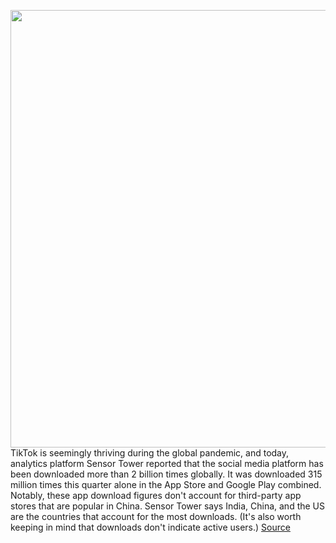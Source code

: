 <img src='https://cdn.vox-cdn.com/thumbor/3Z0L8jH7njU2gccpGPPv38LYqlE=/0x0:2040x1360/1200x800/filters:focal(857x517:1183x843)/cdn.vox-cdn.com/uploads/chorus_image/image/66729758/acastro_190723_1777_tiktok_0001.0.0.jpg' width='700px' /><br/>
TikTok is seemingly thriving during the global pandemic, and today, analytics platform Sensor Tower reported that the social media platform has been downloaded more than 2 billion times globally. It was downloaded 315 million times this quarter alone in the App Store and Google Play combined. Notably, these app download figures don't account for third-party app stores that are popular in China. Sensor Tower says India, China, and the US are the countries that account for the most downloads. (It's also worth keeping in mind that downloads don't indicate active users.)
<a href='https://www.theverge.com/2020/4/29/21241788/tiktok-app-download-numbers-update-2-billion-users'> Source <a/>